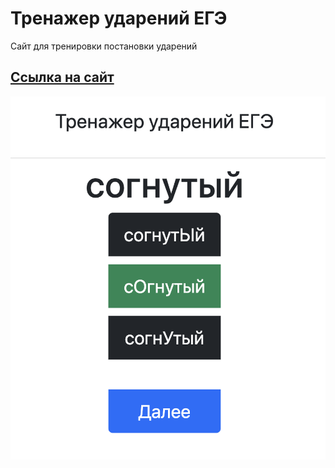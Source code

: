 # Тренажер ударений ЕГЭ

Сайт для тренировки постановки ударений
<br>
<h2><a href="https://ege.nedo.site/">Ссылка на сайт</a></h2>
<img src="screenshot.png">
